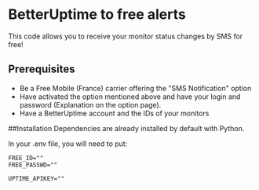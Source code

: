 # BetterUptime to free alerts

This code allows you to receive your monitor status changes by SMS for free!

## Prerequisites

- Be a Free Mobile (France) carrier offering the "SMS Notification" option
- Have activated the option mentioned above and have your login and password (Explanation on the option page).
- Have a BetterUptime account and the IDs of your monitors

##Installation
Dependencies are already installed by default with Python.

In your .env file, you will need to put:
```
FREE_ID=""
FREE_PASSWD=""

UPTIME_APIKEY=""
```